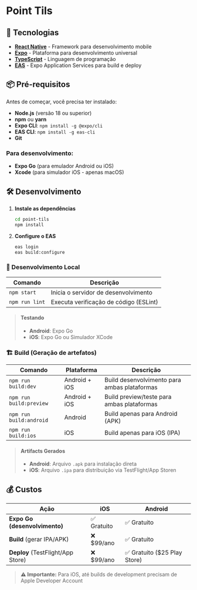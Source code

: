 # Point Tils

## 🚀 Tecnologias

- **[React Native](https://reactnative.dev/)** - Framework para desenvolvimento mobile
- **[Expo](https://expo.dev/)** - Plataforma para desenvolvimento universal
- **[TypeScript](https://www.typescriptlang.com/)** - Linguagem de programação
- **[EAS](https://docs.expo.dev/eas/)** - Expo Application Services para build e deploy

## 📦 Pré-requisitos

Antes de começar, você precisa ter instalado:

- **Node.js** (versão 18 ou superior)
- **npm** ou **yarn**
- **Expo CLI**: `npm install -g @expo/cli`
- **EAS CLI**: `npm install -g eas-cli`
- **Git**

### Para desenvolvimento:
- **Expo Go** (para emulador Android ou iOS)
- **Xcode** (para simulador iOS - apenas macOS)

## 🛠️ Desenvolvimento

1. **Instale as dependências**
   ```bash
   cd point-tils
   npm install
   ```

2. **Configure o EAS**
   ```bash
   eas login
   eas build:configure
   ```

### 🔧 Desenvolvimento Local

| Comando | Descrição |
|---------|-----------|
| `npm start` | Inicia o servidor de desenvolvimento |
| `npm run lint` | Executa verificação de código (ESLint) |

> #### Testando
>
> - **Android**: Expo Go
> - **iOS**: Expo Go ou Simulador XCode

### 🏗️ Build (Geração de artefatos)

| Comando | Plataforma | Descrição |
|---------|------------|-----------|
| `npm run build:dev` | Android + iOS | Build desenvolvimento para ambas plataformas |
| `npm run build:preview` | Android + iOS | Build preview/teste para ambas plataformas |
| `npm run build:android` | Android | Build apenas para Android (APK) |
| `npm run build:ios` | iOS | Build apenas para iOS (IPA) |

> #### Artifacts Gerados
>
> - **Android**: Arquivo `.apk` para instalação direta
> - **iOS**: Arquivo `.ipa` para distribuição via TestFlight/App Storen

## 💰 **Custos**

| Ação | iOS | Android |
|------|-----|---------|
| **Expo Go (desenvolvimento)** | ✅ Gratuito | ✅ Gratuito |
| **Build** (gerar IPA/APK) | ❌ $99/ano | ✅ Gratuito |
| **Deploy** (TestFlight/App Store) | ❌ $99/ano | ✅ Gratuito ($25 Play Store) |

> **⚠️ Importante:** Para iOS, até builds de development precisam de Apple Developer Account